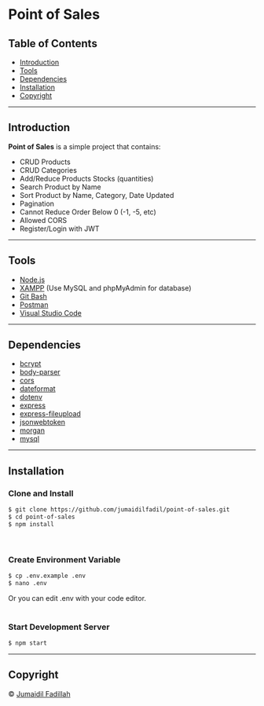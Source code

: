 # Point of Sales

## Table of Contents

- [Introduction](#introduction)
- [Tools](#tools)
- [Dependencies](#dependencies)
- [Installation](#installation)
- [Copyright](#copyright)

---

## Introduction

**Point of Sales** is a simple project that contains:
- CRUD Products
- CRUD Categories
- Add/Reduce Products Stocks (quantities)
- Search Product by Name
- Sort Product by Name, Category, Date Updated
- Pagination
- Cannot Reduce Order Below 0 (-1, -5, etc)
- Allowed CORS
- Register/Login with JWT

---

## Tools

- [Node.js](https://nodejs.org)
- [XAMPP](https://www.apachefriends.org) (Use MySQL and phpMyAdmin for database)
- [Git Bash](https://git-scm.com)
- [Postman](https://www.apachefriends.org)
- [Visual Studio Code](https://www.apachefriends.org)

---

## Dependencies

- [bcrypt](https://www.npmjs.com/package/bcrypt)
- [body-parser](https://www.npmjs.com/package/body-parser)
- [cors](https://www.npmjs.com/package/cors)
- [dateformat](https://www.npmjs.com/package/dateformat)
- [dotenv](https://www.npmjs.com/package/dotenv)
- [express](https://www.npmjs.com/package/express)
- [express-fileupload](https://www.npmjs.com/package/express-fileupload)
- [jsonwebtoken](https://www.npmjs.com/package/jsonwebtoken)
- [morgan](https://www.npmjs.com/package/morgan)
- [mysql](https://www.npmjs.com/package/mysql)

---

## Installation

### Clone and Install
```bash
$ git clone https://github.com/jumaidilfadil/point-of-sales.git
$ cd point-of-sales
$ npm install
```

<br>

### Create Environment Variable
```bash
$ cp .env.example .env
$ nano .env
```
Or you can edit .env with your code editor.
<br><br>

### Start Development Server
```bash
$ npm start
```

---

## Copyright

© [Jumaidil Fadillah](https://github.com/jumaidilfadil)